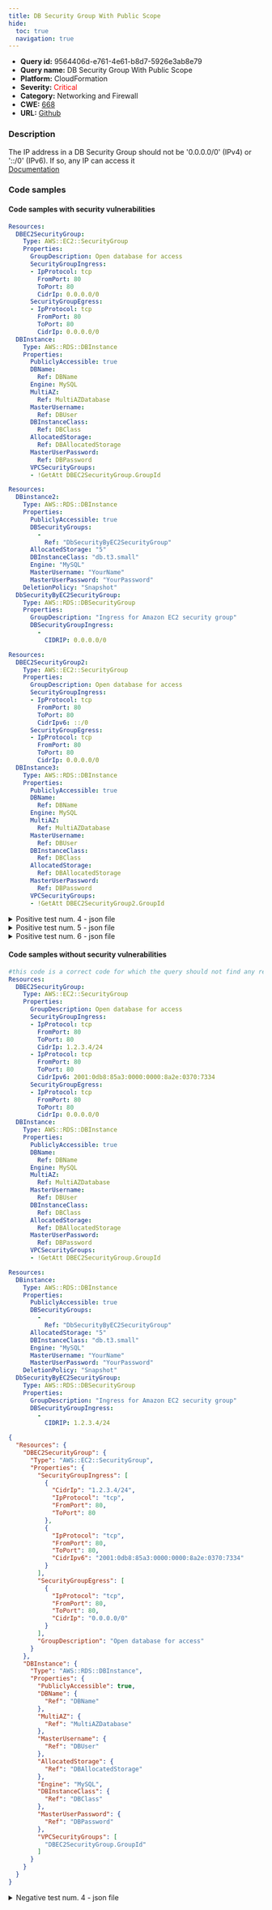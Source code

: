 ```yaml
---
title: DB Security Group With Public Scope
hide:
  toc: true
  navigation: true
---
```


<style>
  .highlight .hll {
    background-color: #ff171742;
  }
  .md-content {
    max-width: 1100px;
    margin: 0 auto;
  }
</style>

-   **Query id:** 9564406d-e761-4e61-b8d7-5926e3ab8e79
-   **Query name:** DB Security Group With Public Scope
-   **Platform:** CloudFormation
-   **Severity:** <span style="color:#ff0000">Critical</span>
-   **Category:** Networking and Firewall
-   **CWE:** <a href="https://cwe.mitre.org/data/definitions/668.html" onclick="newWindowOpenerSafe(event, 'https://cwe.mitre.org/data/definitions/668.html')">668</a>
-   **URL:** [Github](https://github.com/Checkmarx/kics/tree/master/assets/queries/cloudFormation/aws/db_security_group_with_public_scope)

### Description
The IP address in a DB Security Group should not be '0.0.0.0/0' (IPv4) or '::/0' (IPv6). If so, any IP can access it<br>
[Documentation](https://docs.aws.amazon.com/AWSCloudFormation/latest/UserGuide/aws-properties-rds-database-instance.html)

### Code samples
#### Code samples with security vulnerabilities
```yaml title="Positive test num. 1 - yaml file" hl_lines="6"
Resources:
  DBEC2SecurityGroup:
    Type: AWS::EC2::SecurityGroup
    Properties:
      GroupDescription: Open database for access
      SecurityGroupIngress:
      - IpProtocol: tcp
        FromPort: 80
        ToPort: 80
        CidrIp: 0.0.0.0/0
      SecurityGroupEgress:
      - IpProtocol: tcp
        FromPort: 80
        ToPort: 80
        CidrIp: 0.0.0.0/0
  DBInstance:
    Type: AWS::RDS::DBInstance
    Properties:
      PubliclyAccessible: true
      DBName:
        Ref: DBName
      Engine: MySQL
      MultiAZ:
        Ref: MultiAZDatabase
      MasterUsername:
        Ref: DBUser
      DBInstanceClass:
        Ref: DBClass
      AllocatedStorage:
        Ref: DBAllocatedStorage
      MasterUserPassword:
        Ref: DBPassword
      VPCSecurityGroups:
      - !GetAtt DBEC2SecurityGroup.GroupId

```
```yaml title="Positive test num. 2 - yaml file" hl_lines="19"
Resources:
  DBinstance2:
    Type: AWS::RDS::DBInstance
    Properties:
      PubliclyAccessible: true
      DBSecurityGroups:
        -
          Ref: "DbSecurityByEC2SecurityGroup"
      AllocatedStorage: "5"
      DBInstanceClass: "db.t3.small"
      Engine: "MySQL"
      MasterUsername: "YourName"
      MasterUserPassword: "YourPassword"
    DeletionPolicy: "Snapshot"
  DbSecurityByEC2SecurityGroup:
    Type: AWS::RDS::DBSecurityGroup
    Properties:
      GroupDescription: "Ingress for Amazon EC2 security group"
      DBSecurityGroupIngress:
        -
          CIDRIP: 0.0.0.0/0

```
```yaml title="Positive test num. 3 - yaml file" hl_lines="6"
Resources:
  DBEC2SecurityGroup2:
    Type: AWS::EC2::SecurityGroup
    Properties:
      GroupDescription: Open database for access
      SecurityGroupIngress:
      - IpProtocol: tcp
        FromPort: 80
        ToPort: 80
        CidrIpv6: ::/0
      SecurityGroupEgress:
      - IpProtocol: tcp
        FromPort: 80
        ToPort: 80
        CidrIp: 0.0.0.0/0
  DBInstance3:
    Type: AWS::RDS::DBInstance
    Properties:
      PubliclyAccessible: true
      DBName:
        Ref: DBName
      Engine: MySQL
      MultiAZ:
        Ref: MultiAZDatabase
      MasterUsername:
        Ref: DBUser
      DBInstanceClass:
        Ref: DBClass
      AllocatedStorage:
        Ref: DBAllocatedStorage
      MasterUserPassword:
        Ref: DBPassword
      VPCSecurityGroups:
      - !GetAtt DBEC2SecurityGroup2.GroupId

```
<details><summary>Positive test num. 4 - json file</summary>

```json hl_lines="6"
{
  "Resources": {
    "DBEC2SecurityGroup": {
      "Properties": {
        "GroupDescription": "Open database for access",
        "SecurityGroupIngress": [
          {
            "IpProtocol": "tcp",
            "FromPort": 80,
            "ToPort": 80,
            "CidrIp": "0.0.0.0/0"
          }
        ],
        "SecurityGroupEgress": [
          {
            "IpProtocol": "tcp",
            "FromPort": 80,
            "ToPort": 80,
            "CidrIp": "0.0.0.0/0"
          }
        ]
      },
      "Type": "AWS::EC2::SecurityGroup"
    },
    "DBInstance": {
      "Type": "AWS::RDS::DBInstance",
      "Properties": {
        "PubliclyAccessible": true,
        "Engine": "MySQL",
        "MasterUsername": {
          "Ref": "DBUser"
        },
        "VPCSecurityGroups": [
          "DBEC2SecurityGroup.GroupId"
        ],
        "DBName": {
          "Ref": "DBName"
        },
        "MultiAZ": {
          "Ref": "MultiAZDatabase"
        },
        "DBInstanceClass": {
          "Ref": "DBClass"
        },
        "AllocatedStorage": {
          "Ref": "DBAllocatedStorage"
        },
        "MasterUserPassword": {
          "Ref": "DBPassword"
        }
      }
    }
  }
}

```
</details>
<details><summary>Positive test num. 5 - json file</summary>

```json hl_lines="24"
{
  "Resources": {
    "DBinstance2": {
      "Type": "AWS::RDS::DBInstance",
      "Properties": {
        "PubliclyAccessible": true,
        "DBSecurityGroups": [
          {
            "Ref": "DbSecurityByEC2SecurityGroup"
          }
        ],
        "AllocatedStorage": "5",
        "DBInstanceClass": "db.t3.small",
        "Engine": "MySQL",
        "MasterUsername": "YourName",
        "MasterUserPassword": "YourPassword"
      },
      "DeletionPolicy": "Snapshot"
    },
    "DbSecurityByEC2SecurityGroup": {
      "Type": "AWS::RDS::DBSecurityGroup",
      "Properties": {
        "GroupDescription": "Ingress for Amazon EC2 security group",
        "DBSecurityGroupIngress": [
          {
            "CIDRIP": "0.0.0.0/0"
          }
        ]
      }
    }
  }
}

```
</details>
<details><summary>Positive test num. 6 - json file</summary>

```json hl_lines="15"
{
  "Resources": {
    "DBEC2SecurityGroup2": {
      "Type": "AWS::EC2::SecurityGroup",
      "Properties": {
        "SecurityGroupEgress": [
          {
            "IpProtocol": "tcp",
            "FromPort": 80,
            "ToPort": 80,
            "CidrIp": "0.0.0.0/0"
          }
        ],
        "GroupDescription": "Open database for access",
        "SecurityGroupIngress": [
          {
            "CidrIpv6": "::/0",
            "IpProtocol": "tcp",
            "FromPort": 80,
            "ToPort": 80
          }
        ]
      }
    },
    "DBInstance3": {
      "Properties": {
        "Engine": "MySQL",
        "AllocatedStorage": {
          "Ref": "DBAllocatedStorage"
        },
        "MasterUserPassword": {
          "Ref": "DBPassword"
        },
        "VPCSecurityGroups": [
          "DBEC2SecurityGroup2.GroupId"
        ],
        "PubliclyAccessible": true,
        "DBName": {
          "Ref": "DBName"
        },
        "MultiAZ": {
          "Ref": "MultiAZDatabase"
        },
        "MasterUsername": {
          "Ref": "DBUser"
        },
        "DBInstanceClass": {
          "Ref": "DBClass"
        }
      },
      "Type": "AWS::RDS::DBInstance"
    }
  }
}

```
</details>


#### Code samples without security vulnerabilities
```yaml title="Negative test num. 1 - yaml file"
#this code is a correct code for which the query should not find any result
Resources:
  DBEC2SecurityGroup:
    Type: AWS::EC2::SecurityGroup
    Properties:
      GroupDescription: Open database for access
      SecurityGroupIngress:
      - IpProtocol: tcp
        FromPort: 80
        ToPort: 80
        CidrIp: 1.2.3.4/24
      - IpProtocol: tcp
        FromPort: 80
        ToPort: 80
        CidrIpv6: 2001:0db8:85a3:0000:0000:8a2e:0370:7334
      SecurityGroupEgress:
      - IpProtocol: tcp
        FromPort: 80
        ToPort: 80
        CidrIp: 0.0.0.0/0
  DBInstance:
    Type: AWS::RDS::DBInstance
    Properties:
      PubliclyAccessible: true
      DBName:
        Ref: DBName
      Engine: MySQL
      MultiAZ:
        Ref: MultiAZDatabase
      MasterUsername:
        Ref: DBUser
      DBInstanceClass:
        Ref: DBClass
      AllocatedStorage:
        Ref: DBAllocatedStorage
      MasterUserPassword:
        Ref: DBPassword
      VPCSecurityGroups:
      - !GetAtt DBEC2SecurityGroup.GroupId


```
```yaml title="Negative test num. 2 - yaml file"
Resources:
  DBinstance:
    Type: AWS::RDS::DBInstance
    Properties:
      PubliclyAccessible: true
      DBSecurityGroups:
        -
          Ref: "DbSecurityByEC2SecurityGroup"
      AllocatedStorage: "5"
      DBInstanceClass: "db.t3.small"
      Engine: "MySQL"
      MasterUsername: "YourName"
      MasterUserPassword: "YourPassword"
    DeletionPolicy: "Snapshot"
  DbSecurityByEC2SecurityGroup:
    Type: AWS::RDS::DBSecurityGroup
    Properties:
      GroupDescription: "Ingress for Amazon EC2 security group"
      DBSecurityGroupIngress:
        -
          CIDRIP: 1.2.3.4/24

```
```json title="Negative test num. 3 - json file"
{
  "Resources": {
    "DBEC2SecurityGroup": {
      "Type": "AWS::EC2::SecurityGroup",
      "Properties": {
        "SecurityGroupIngress": [
          {
            "CidrIp": "1.2.3.4/24",
            "IpProtocol": "tcp",
            "FromPort": 80,
            "ToPort": 80
          },
          {
            "IpProtocol": "tcp",
            "FromPort": 80,
            "ToPort": 80,
            "CidrIpv6": "2001:0db8:85a3:0000:0000:8a2e:0370:7334"
          }
        ],
        "SecurityGroupEgress": [
          {
            "IpProtocol": "tcp",
            "FromPort": 80,
            "ToPort": 80,
            "CidrIp": "0.0.0.0/0"
          }
        ],
        "GroupDescription": "Open database for access"
      }
    },
    "DBInstance": {
      "Type": "AWS::RDS::DBInstance",
      "Properties": {
        "PubliclyAccessible": true,
        "DBName": {
          "Ref": "DBName"
        },
        "MultiAZ": {
          "Ref": "MultiAZDatabase"
        },
        "MasterUsername": {
          "Ref": "DBUser"
        },
        "AllocatedStorage": {
          "Ref": "DBAllocatedStorage"
        },
        "Engine": "MySQL",
        "DBInstanceClass": {
          "Ref": "DBClass"
        },
        "MasterUserPassword": {
          "Ref": "DBPassword"
        },
        "VPCSecurityGroups": [
          "DBEC2SecurityGroup.GroupId"
        ]
      }
    }
  }
}

```
<details><summary>Negative test num. 4 - json file</summary>

```json
{
  "Resources": {
    "DBinstance": {
      "Type": "AWS::RDS::DBInstance",
      "Properties": {
        "AllocatedStorage": "5",
        "DBInstanceClass": "db.t3.small",
        "Engine": "MySQL",
        "MasterUsername": "YourName",
        "MasterUserPassword": "YourPassword",
        "PubliclyAccessible": true,
        "DBSecurityGroups": [
          {
            "Ref": "DbSecurityByEC2SecurityGroup"
          }
        ]
      },
      "DeletionPolicy": "Snapshot"
    },
    "DbSecurityByEC2SecurityGroup": {
      "Type": "AWS::RDS::DBSecurityGroup",
      "Properties": {
        "GroupDescription": "Ingress for Amazon EC2 security group",
        "DBSecurityGroupIngress": [
          {
            "CIDRIP": "1.2.3.4/24"
          }
        ]
      }
    }
  }
}

```
</details>

